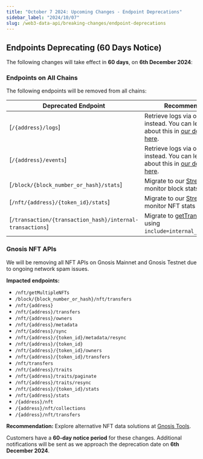 ```yaml
---
title: "October 7 2024: Upcoming Changes - Endpoint Deprecations"
sidebar_label: "2024/10/07"
slug: /web3-data-api/breaking-changes/endpoint-deprecations
---
```


## Endpoints Deprecating (60 Days Notice)

The following changes will take effect in **60 days**, on **6th December 2024**:

### Endpoints on All Chains

The following endpoints will be removed from all chains:

| Deprecated Endpoint                                       | Recommendation                                                                                                                        |
| --------------------------------------------------------- | ------------------------------------------------------------------------------------------------------------------------------------- |
| [`/{address}/logs`]                                       | Retrieve logs via our RPC nodes instead. You can learn more about this in [our documentation here](/rpc-nodes/reference/eth_getLogs). |
| [`/{address}/events`]                                     | Retrieve logs via our RPC nodes instead. You can learn more about this in [our documentation here](/rpc-nodes/reference/eth_getLogs). |
| [`/block/{block_number_or_hash}/stats`]                   | Migrate to our [Streams API](/streams-api/evm) to monitor block stats in real time.                                                   |
| [`/nft/{address}/{token_id}/stats`]                       | Migrate to our [Streams API](/streams-api/evm) to monitor NFT stats in real time.                                                     |
| [`/transaction/{transaction_hash}/internal-transactions`] | Migrate to [getTransactionHash](/web3-data-api/evm/reference/get-transaction) using `include=internal_transactions`.                  |

### Gnosis NFT APIs

We will be removing all NFT APIs on Gnosis Mainnet and Gnosis Testnet due to ongoing network spam issues.

**Impacted endpoints:**

- `/nft/getMultipleNFTs`
- `/block/{block_number_or_hash}/nft/transfers`
- `/nft/{address}`
- `/nft/{address}/transfers`
- `/nft/{address}/owners`
- `/nft/{address}/metadata`
- `/nft/{address}/sync`
- `/nft/{address}/{token_id}/metadata/resync`
- `/nft/{address}/{token_id}`
- `/nft/{address}/{token_id}/owners`
- `/nft/{address}/{token_id}/transfers`
- `/nft/transfers`
- `/nft/{address}/traits`
- `/nft/{address}/traits/paginate`
- `/nft/{address}/traits/resync`
- `/nft/{address}/{token_id}/stats`
- `/nft/{address}/stats`
- `/{address}/nft`
- `/{address}/nft/collections`
- `/{address}/nft/transfers`

**Recommendation:** Explore alternative NFT data solutions at [Gnosis Tools](https://docs.gnosischain.com/tools/).

Customers have a **60-day notice period** for these changes. Additional notifications will be sent as we approach the deprecation date on **6th December 2024**.
